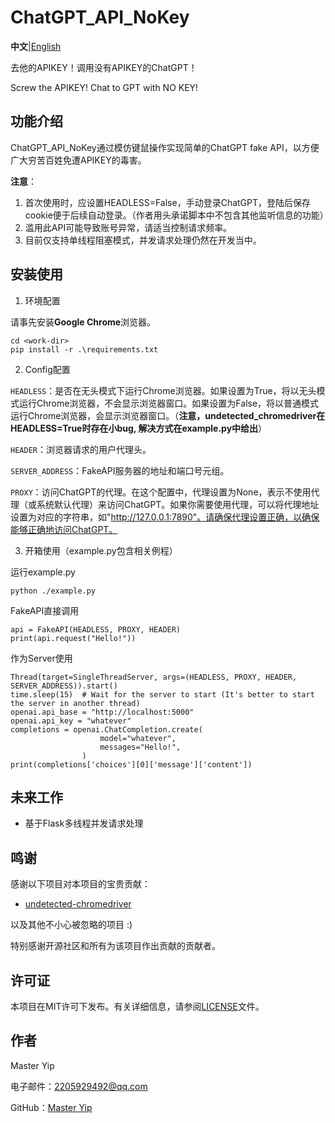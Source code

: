 # ChatGPT_API_NoKey

**中文**|[English](README_en.md)

去他的APIKEY！调用没有APIKEY的ChatGPT！

Screw the APIKEY! Chat to GPT with NO KEY!

## 功能介绍

ChatGPT_API_NoKey通过模仿键鼠操作实现简单的ChatGPT fake API，以方便广大穷苦百姓免遭APIKEY的毒害。

**注意**：
1. 首次使用时，应设置HEADLESS=False，手动登录ChatGPT，登陆后保存cookie便于后续自动登录。（作者用头承诺脚本中不包含其他监听信息的功能）
2. 滥用此API可能导致账号异常，请适当控制请求频率。
3. 目前仅支持单线程阻塞模式，并发请求处理仍然在开发当中。

## 安装使用
1. 环境配置

请事先安装**Google Chrome**浏览器。
```
cd <work-dir>
pip install -r .\requirements.txt
```
2. Config配置

`HEADLESS`：是否在无头模式下运行Chrome浏览器。如果设置为True，将以无头模式运行Chrome浏览器，不会显示浏览器窗口。如果设置为False，将以普通模式运行Chrome浏览器，会显示浏览器窗口。（**注意，undetected_chromedriver在HEADLESS=True时存在小bug, 解决方式在example.py中给出**）

`HEADER`：浏览器请求的用户代理头。

`SERVER_ADDRESS`：FakeAPI服务器的地址和端口号元组。

`PROXY`：访问ChatGPT的代理。在这个配置中，代理设置为None，表示不使用代理（或系统默认代理）来访问ChatGPT。如果你需要使用代理，可以将代理地址设置为对应的字符串，如"http://127.0.0.1:7890"。请确保代理设置正确，以确保能够正确地访问ChatGPT。

3. 开箱使用（example.py包含相关例程）

运行example.py
```
python ./example.py
```

FakeAPI直接调用
```
api = FakeAPI(HEADLESS, PROXY, HEADER)
print(api.request("Hello!"))
```
作为Server使用
```
Thread(target=SingleThreadServer, args=(HEADLESS, PROXY, HEADER, SERVER_ADDRESS)).start()
time.sleep(15)  # Wait for the server to start (It's better to start the server in another thread)
openai.api_base = "http://localhost:5000"
openai.api_key = "whatever"
completions = openai.ChatCompletion.create(
                    model="whatever",
                    messages="Hello!",
                )
print(completions['choices'][0]['message']['content'])
```
## 未来工作
- 基于Flask多线程并发请求处理

## 鸣谢

感谢以下项目对本项目的宝贵贡献：

- [undetected-chromedriver](https://github.com/ultrafunkamsterdam/undetected-chromedriver)

以及其他不小心被忽略的项目 :)

特别感谢开源社区和所有为该项目作出贡献的贡献者。

## 许可证
本项目在MIT许可下发布。有关详细信息，请参阅[LICENSE](LICENSE)文件。

## 作者
Master Yip

电子邮件：2205929492@qq.com

GitHub：[Master Yip](https://github.com/MasterYip)